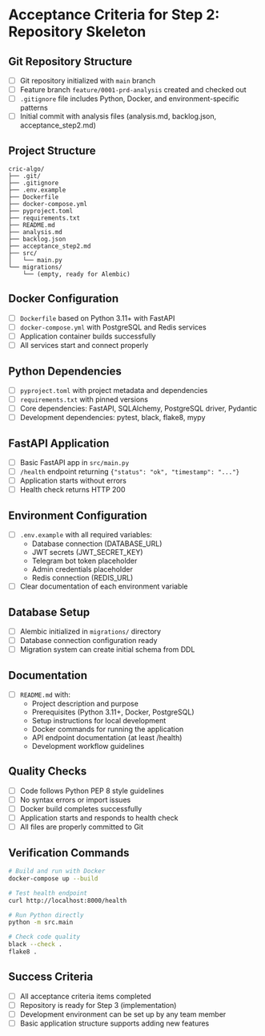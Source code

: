 # Acceptance Criteria for Step 2: Repository Skeleton

## Git Repository Structure
- [ ] Git repository initialized with `main` branch
- [ ] Feature branch `feature/0001-prd-analysis` created and checked out
- [ ] `.gitignore` file includes Python, Docker, and environment-specific patterns
- [ ] Initial commit with analysis files (analysis.md, backlog.json, acceptance_step2.md)

## Project Structure
```
cric-algo/
├── .git/
├── .gitignore
├── .env.example
├── Dockerfile
├── docker-compose.yml
├── pyproject.toml
├── requirements.txt
├── README.md
├── analysis.md
├── backlog.json
├── acceptance_step2.md
├── src/
│   └── main.py
└── migrations/
    └── (empty, ready for Alembic)
```

## Docker Configuration
- [ ] `Dockerfile` based on Python 3.11+ with FastAPI
- [ ] `docker-compose.yml` with PostgreSQL and Redis services
- [ ] Application container builds successfully
- [ ] All services start and connect properly

## Python Dependencies
- [ ] `pyproject.toml` with project metadata and dependencies
- [ ] `requirements.txt` with pinned versions
- [ ] Core dependencies: FastAPI, SQLAlchemy, PostgreSQL driver, Pydantic
- [ ] Development dependencies: pytest, black, flake8, mypy

## FastAPI Application
- [ ] Basic FastAPI app in `src/main.py`
- [ ] `/health` endpoint returning `{"status": "ok", "timestamp": "..."}`
- [ ] Application starts without errors
- [ ] Health check returns HTTP 200

## Environment Configuration
- [ ] `.env.example` with all required variables:
  - Database connection (DATABASE_URL)
  - JWT secrets (JWT_SECRET_KEY)
  - Telegram bot token placeholder
  - Admin credentials placeholder
  - Redis connection (REDIS_URL)
- [ ] Clear documentation of each environment variable

## Database Setup
- [ ] Alembic initialized in `migrations/` directory
- [ ] Database connection configuration ready
- [ ] Migration system can create initial schema from DDL

## Documentation
- [ ] `README.md` with:
  - Project description and purpose
  - Prerequisites (Python 3.11+, Docker, PostgreSQL)
  - Setup instructions for local development
  - Docker commands for running the application
  - API endpoint documentation (at least /health)
  - Development workflow guidelines

## Quality Checks
- [ ] Code follows Python PEP 8 style guidelines
- [ ] No syntax errors or import issues
- [ ] Docker build completes successfully
- [ ] Application starts and responds to health check
- [ ] All files are properly committed to Git

## Verification Commands
```bash
# Build and run with Docker
docker-compose up --build

# Test health endpoint
curl http://localhost:8000/health

# Run Python directly
python -m src.main

# Check code quality
black --check .
flake8 .
```

## Success Criteria
- [ ] All acceptance criteria items completed
- [ ] Repository is ready for Step 3 (implementation)
- [ ] Development environment can be set up by any team member
- [ ] Basic application structure supports adding new features
